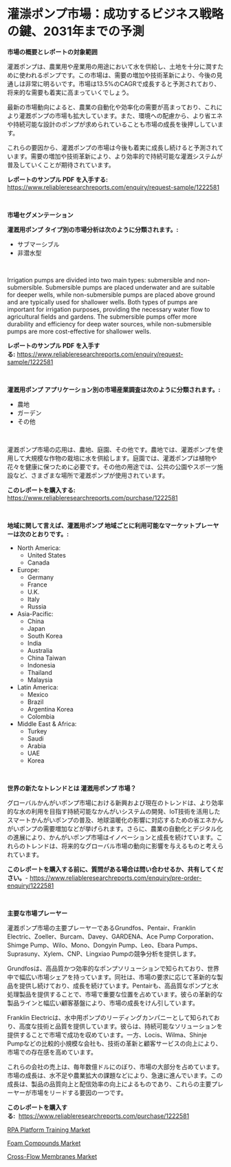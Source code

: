 <p><h1>灌漴ポンプ市場：成功するビジネス戦略の鍵、2031年までの予測</h1></p><p><strong>市場の概要とレポートの対象範囲</strong></p>
<p><p>灌漑ポンプは、農業用や産業用の用途において水を供給し、土地を十分に潤すために使われるポンプです。この市場は、需要の増加や技術革新により、今後の見通しは非常に明るいです。市場は13.5%のCAGRで成長すると予測されており、将来的な需要も着実に高まっていくでしょう。</p><p>最新の市場動向によると、農業の自動化や効率化の需要が高まっており、これにより灌漑ポンプの市場も拡大しています。また、環境への配慮から、より省エネや持続可能な設計のポンプが求められていることも市場の成長を後押ししています。</p><p>これらの要因から、灌漑ポンプの市場は今後も着実に成長し続けると予測されています。需要の増加や技術革新により、より効率的で持続可能な灌漑システムが普及していくことが期待されています。</p></p>
<p><strong>レポートのサンプル PDF を入手する:</strong> <a href="https://www.reliableresearchreports.com/enquiry/request-sample/1222581">https://www.reliableresearchreports.com/enquiry/request-sample/1222581</a></p>
<p>&nbsp;</p>
<p><strong>市場セグメンテーション</strong></p>
<p><strong>灌漑用ポンプ タイプ別の市場分析は次のように分類されます。:</strong></p>
<p><ul><li>サブマーシブル</li><li>非潜水型</li></ul></p>
<p>&nbsp;</p>
<p><p>Irrigation pumps are divided into two main types: submersible and non-submersible. Submersible pumps are placed underwater and are suitable for deeper wells, while non-submersible pumps are placed above ground and are typically used for shallower wells. Both types of pumps are important for irrigation purposes, providing the necessary water flow to agricultural fields and gardens. The submersible pumps offer more durability and efficiency for deep water sources, while non-submersible pumps are more cost-effective for shallower wells.</p></p>
<p><strong>レポートのサンプル PDF を入手する:</strong>&nbsp;<a href="https://www.reliableresearchreports.com/enquiry/request-sample/1222581">https://www.reliableresearchreports.com/enquiry/request-sample/1222581</a></p>
<p>&nbsp;</p>
<p><strong> 灌漑用ポンプ アプリケーション別の市場産業調査は次のように分類されます。:</strong></p>
<p><ul><li>農地</li><li>ガーデン</li><li>その他</li></ul></p>
<p>&nbsp;</p>
<p><p>灌漑ポンプ市場の応用は、農地、庭園、その他です。農地では、灌漑ポンプを使用して大規模な作物の栽培に水を供給します。庭園では、灌漑ポンプは植物や花々を健康に保つために必要です。その他の用途では、公共の公園やスポーツ施設など、さまざまな場所で灌漑ポンプが使用されています。</p></p>
<p><strong>このレポートを購入する:</strong>&nbsp; <a href="https://www.reliableresearchreports.com/purchase/1222581">https://www.reliableresearchreports.com/purchase/1222581</a></p>
<p>&nbsp;</p>
<p><strong>地域に関して言えば、灌漑用ポンプ 地域ごとに利用可能なマーケットプレーヤーは次のとおりです。:</strong></p>
<p><ul>
    <li>
        North America:
        <ul>
            <li>United States</li>
            <li>Canada</li>
        </ul>
    </li>
    <li>
        Europe:
        <ul>
            <li>Germany</li>
            <li>France</li>
            <li>U.K.</li>
            <li>Italy</li>
            <li>Russia</li>
        </ul>
    </li>
    <li>
        Asia-Pacific:
        <ul>
            <li>China</li>
            <li>Japan</li>
            <li>South Korea</li>
            <li>India</li>
            <li>Australia</li>
            <li>China Taiwan</li>
            <li>Indonesia</li>
            <li>Thailand</li>
            <li>Malaysia</li>
        </ul>
    </li>
    <li>
        Latin America:
        <ul>
            <li>Mexico</li>
            <li>Brazil</li>
            <li>Argentina Korea</li>
            <li>Colombia</li>
        </ul>
    </li>
    <li>
        Middle East & Africa:
        <ul>
            <li>Turkey</li>
            <li>Saudi</li>
            <li>Arabia</li>
            <li>UAE</li>
            <li>Korea</li>
        </ul>
    </li>
    </ul></p>
<p>&nbsp;</p>
<p><strong>世界の新たなトレンドとは 灌漑用ポンプ 市場？</strong></p>
<p><p>グローバルかんがいポンプ市場における新興および現在のトレンドは、より効率的な水の利用を目指す持続可能なかんがいシステムの開発、IoT技術を活用したスマートかんがいポンプの普及、地球温暖化の影響に対応するための省エネかんがいポンプの需要増加などが挙げられます。さらに、農業の自動化とデジタル化の進展により、かんがいポンプ市場はイノベーションと成長を続けています。これらのトレンドは、将来的なグローバル市場の動向に影響を与えるものと考えられています。</p></p>
<p><strong>このレポートを購入する前に、質問がある場合は問い合わせるか、共有してください。</strong>- <a href="https://www.reliableresearchreports.com/enquiry/pre-order-enquiry/1222581">https://www.reliableresearchreports.com/enquiry/pre-order-enquiry/1222581</a></p>
<p>&nbsp;</p>
<p><strong>主要な市場プレーヤー</strong></p>
<p><p>灌漑ポンプ市場の主要プレーヤーであるGrundfos、Pentair、Franklin Electric、Zoeller、Burcam、Davey、GARDENA、Ace Pump Corporation、Shimge Pump、Wilo、Mono、Dongyin Pump、Leo、Ebara Pumps、Suprasuny、Xylem、CNP、Lingxiao Pumpの競争分析を提供します。</p><p>Grundfosは、高品質かつ効率的なポンプソリューションで知られており、世界中で幅広い市場シェアを持っています。同社は、市場の要求に応じて革新的な製品を提供し続けており、成長を続けています。Pentairも、高品質なポンプと水処理製品を提供することで、市場で重要な位置を占めています。彼らの革新的な製品ラインと幅広い顧客基盤により、市場の成長をけん引しています。</p><p>Franklin Electricは、水中用ポンプのリーディングカンパニーとして知られており、高度な技術と品質を提供しています。彼らは、持続可能なソリューションを提供することで市場で成功を収めています。一方、Locis、Wilma、Shinje Pumpなどの比較的小規模な会社も、技術の革新と顧客サービスの向上により、市場での存在感を高めています。</p><p>これらの会社の売上は、毎年数億ドルにのぼり、市場の大部分を占めています。市場の成長は、水不足や農業拡大の課題などにより、急速に進んでいます。この成長は、製品の品質向上と配信効率の向上によるものであり、これらの主要プレーヤーが市場をリードする要因の一つです。</p></p>
<p><strong>このレポートを購入する:</strong>&nbsp;&nbsp;<a href="https://www.reliableresearchreports.com/purchase/1222581">https://www.reliableresearchreports.com/purchase/1222581</a></p>
<p><p><a href="https://www.linkedin.com/pulse/rpa-platform-training-market-offer-valuable-insights-size-ntrhf?trackingId=63qx5vIBQVH7MhD%2BYFbTzA%3D%3D">RPA Platform Training Market</a></p><p><a href="https://www.linkedin.com/pulse/global-foam-compounds-market-size-trends-insights-projections-cqzgf?trackingId=w1qpGXsWiJuWFb2UMiaChA%3D%3D">Foam Compounds Market</a></p><p><a href="https://www.linkedin.com/pulse/cross-flow-membranes-market-size-focuses-dynamics-in-depth-rffrf?trackingId=kPjqvBlQyNtgxZdTmfInpw%3D%3D">Cross-Flow Membranes Market</a></p></p>